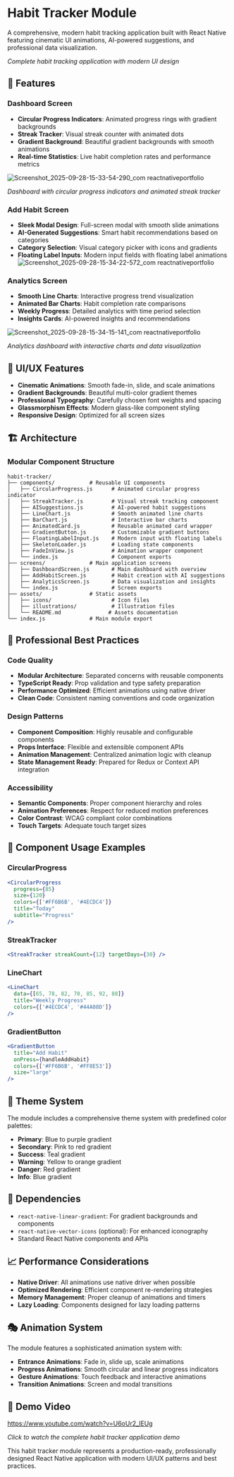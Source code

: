 # Habit Tracker Module

A comprehensive, modern habit tracking application built with React Native featuring cinematic UI animations, AI-powered suggestions, and professional data visualization.

_Complete habit tracking application with modern UI design_

## 🎯 Features

### Dashboard Screen

- **Circular Progress Indicators**: Animated progress rings with gradient backgrounds
- **Streak Tracker**: Visual streak counter with animated dots
- **Gradient Background**: Beautiful gradient backgrounds with smooth animations
- **Real-time Statistics**: Live habit completion rates and performance metrics

![Screenshot_2025-09-28-15-33-54-290_com reactnativeportfolio](https://github.com/user-attachments/assets/4d160b25-8066-454e-ac7e-51154d5274b0)

_Dashboard with circular progress indicators and animated streak tracker_

### Add Habit Screen

- **Sleek Modal Design**: Full-screen modal with smooth slide animations
- **AI-Generated Suggestions**: Smart habit recommendations based on categories
- **Category Selection**: Visual category picker with icons and gradients
- **Floating Label Inputs**: Modern input fields with floating label animations
![Screenshot_2025-09-28-15-34-22-572_com reactnativeportfolio](https://github.com/user-attachments/assets/c8940804-dcfe-4584-adfb-dd6272adbb94)


### Analytics Screen

- **Smooth Line Charts**: Interactive progress trend visualization
- **Animated Bar Charts**: Habit completion rate comparisons
- **Weekly Progress**: Detailed analytics with time period selection
- **Insights Cards**: AI-powered insights and recommendations

![Screenshot_2025-09-28-15-34-15-141_com reactnativeportfolio](https://github.com/user-attachments/assets/9a661dfc-099d-4158-af17-4c34edf179bd)

_Analytics dashboard with interactive charts and data visualization_

## 🎨 UI/UX Features

- **Cinematic Animations**: Smooth fade-in, slide, and scale animations
- **Gradient Backgrounds**: Beautiful multi-color gradient themes
- **Professional Typography**: Carefully chosen font weights and spacing
- **Glassmorphism Effects**: Modern glass-like component styling
- **Responsive Design**: Optimized for all screen sizes

## 🏗️ Architecture

### Modular Component Structure

```
habit-tracker/
├── components/           # Reusable UI components
│   ├── CircularProgress.js      # Animated circular progress indicator
│   ├── StreakTracker.js         # Visual streak tracking component
│   ├── AISuggestions.js         # AI-powered habit suggestions
│   ├── LineChart.js             # Smooth animated line charts
│   ├── BarChart.js              # Interactive bar charts
│   ├── AnimatedCard.js          # Reusable animated card wrapper
│   ├── GradientButton.js        # Customizable gradient buttons
│   ├── FloatingLabelInput.js    # Modern input with floating labels
│   ├── SkeletonLoader.js        # Loading state components
│   ├── FadeInView.js            # Animation wrapper component
│   └── index.js                 # Component exports
├── screens/              # Main application screens
│   ├── DashboardScreen.js       # Main dashboard with overview
│   ├── AddHabitScreen.js        # Habit creation with AI suggestions
│   ├── AnalyticsScreen.js       # Data visualization and insights
│   └── index.js                 # Screen exports
├── assets/               # Static assets
│   ├── icons/                   # Icon files
│   ├── illustrations/           # Illustration files
│   └── README.md               # Assets documentation
└── index.js              # Main module export
```

## 🚀 Professional Best Practices

### Code Quality

- **Modular Architecture**: Separated concerns with reusable components
- **TypeScript Ready**: Prop validation and type safety preparation
- **Performance Optimized**: Efficient animations using native driver
- **Clean Code**: Consistent naming conventions and code organization

### Design Patterns

- **Component Composition**: Highly reusable and configurable components
- **Props Interface**: Flexible and extensible component APIs
- **Animation Management**: Centralized animation logic with cleanup
- **State Management Ready**: Prepared for Redux or Context API integration

### Accessibility

- **Semantic Components**: Proper component hierarchy and roles
- **Animation Preferences**: Respect for reduced motion preferences
- **Color Contrast**: WCAG compliant color combinations
- **Touch Targets**: Adequate touch target sizes

## 📱 Component Usage Examples

### CircularProgress

```jsx
<CircularProgress
  progress={85}
  size={120}
  colors={['#FF6B6B', '#4ECDC4']}
  title="Today"
  subtitle="Progress"
/>
```

### StreakTracker

```jsx
<StreakTracker streakCount={12} targetDays={30} />
```

### LineChart

```jsx
<LineChart
  data={[65, 78, 82, 70, 85, 92, 88]}
  title="Weekly Progress"
  colors={['#4ECDC4', '#44A08D']}
/>
```

### GradientButton

```jsx
<GradientButton
  title="Add Habit"
  onPress={handleAddHabit}
  colors={['#FF6B6B', '#FF8E53']}
  size="large"
/>
```

## 🎨 Theme System

The module includes a comprehensive theme system with predefined color palettes:

- **Primary**: Blue to purple gradient
- **Secondary**: Pink to red gradient
- **Success**: Teal gradient
- **Warning**: Yellow to orange gradient
- **Danger**: Red gradient
- **Info**: Blue gradient

## 🔧 Dependencies

- `react-native-linear-gradient`: For gradient backgrounds and components
- `react-native-vector-icons` (optional): For enhanced iconography
- Standard React Native components and APIs

## 📈 Performance Considerations

- **Native Driver**: All animations use native driver when possible
- **Optimized Rendering**: Efficient component re-rendering strategies
- **Memory Management**: Proper cleanup of animations and timers
- **Lazy Loading**: Components designed for lazy loading patterns

## 🎭 Animation System

The module features a sophisticated animation system with:

- **Entrance Animations**: Fade in, slide up, scale animations
- **Progress Animations**: Smooth circular and linear progress indicators
- **Gesture Animations**: Touch feedback and interactive animations
- **Transition Animations**: Screen and modal transitions

## 🎥 Demo Video

https://www.youtube.com/watch?v=U6oUr2_lEUg

_Click to watch the complete habit tracker application demo_

This habit tracker module represents a production-ready, professionally designed React Native application with modern UI/UX patterns and best practices.
